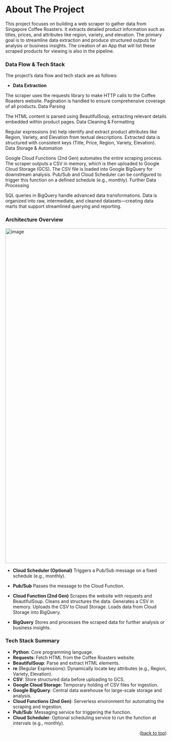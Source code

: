 # About The Project

This project focuses on building a web scraper to gather data from Singapore Coffee Roasters. It extracts detailed product information such as titles, prices, and attributes like region, variety, and elevation. The primary goal is to streamline data extraction and produce structured outputs for analysis or business insights. The creation of an App that will list these scraped products for viewing is also in the pipeline.

<p align="right"></p>

### Data Flow & Tech Stack

The project’s data flow and tech stack are as follows:

- **Data Extraction**

The scraper uses the requests library to make HTTP calls to the Coffee Roasters website.
Pagination is handled to ensure comprehensive coverage of all products.
Data Parsing

The HTML content is parsed using BeautifulSoup, extracting relevant details embedded within product pages.
Data Cleaning & Formatting

Regular expressions (re) help identify and extract product attributes like Region, Variety, and Elevation from textual descriptions.
Extracted data is structured with consistent keys (Title, Price, Region, Variety, Elevation).
Data Storage & Automation

Google Cloud Functions (2nd Gen) automates the entire scraping process.
The scraper outputs a CSV in memory, which is then uploaded to Google Cloud Storage (GCS).
The CSV file is loaded into Google BigQuery for downstream analysis.
Pub/Sub and Cloud Scheduler can be configured to trigger this function on a defined schedule (e.g., monthly).
Further Data Processing

SQL queries in BigQuery handle advanced data transformations.
Data is organized into raw, intermediate, and cleaned datasets—creating data marts that support streamlined querying and reporting.

### Architecture Overview
<img width="1042" alt="image" src="https://github.com/user-attachments/assets/4b589326-105a-402d-b558-2464b1d6da32" />

- **Cloud Scheduler (Optional)**
Triggers a Pub/Sub message on a fixed schedule (e.g., monthly).

- **Pub/Sub**
Passes the message to the Cloud Function.

- **Cloud Function (2nd Gen)**
Scrapes the website with requests and BeautifulSoup.
Cleans and structures the data.
Generates a CSV in memory.
Uploads the CSV to Cloud Storage.
Loads data from Cloud Storage into BigQuery.

- **BigQuery**
Stores and processes the scraped data for further analysis or business insights.

### Tech Stack Summary
- **Python**: Core programming language.
- **Requests**: Fetch HTML from the Coffee Roasters website.
- **BeautifulSoup**: Parse and extract HTML elements.
- **re** (Regular Expressions): Dynamically locate key attributes (e.g., Region, Variety, Elevation).
- **CSV**: Store structured data before uploading to GCS.
- **Google Cloud Storage**: Temporary holding of CSV files for ingestion.
- **Google BigQuery**: Central data warehouse for large-scale storage and analysis.
- **Cloud Functions (2nd Gen)**: Serverless environment for automating the scraping and ingestion.
- **Pub/Sub**: Messaging service for triggering the function.
- **Cloud Scheduler**: Optional scheduling service to run the function at intervals (e.g., monthly).

<p align="right">(<a href="#readme-top">back to top</a>)</p>





